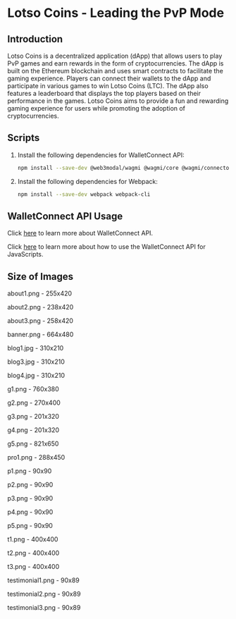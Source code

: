 # Lotso Coins - Leading the PvP Mode

## Introduction

Lotso Coins is a decentralized application (dApp) that allows users to play PvP games and earn rewards in the form of cryptocurrencies. The dApp is built on the Ethereum blockchain and uses smart contracts to facilitate the gaming experience. Players can connect their wallets to the dApp and participate in various games to win Lotso Coins (LTC). The dApp also features a leaderboard that displays the top players based on their performance in the games. Lotso Coins aims to provide a fun and rewarding gaming experience for users while promoting the adoption of cryptocurrencies.

## Scripts

1. Install the following dependencies for WalletConnect API:

   ```bash
   npm install --save-dev @web3modal/wagmi @wagmi/core @wagmi/connectors viem
   ```

2. Install the following dependencies for Webpack:

   ```bash
   npm install --save-dev webpack webpack-cli
   ```

## WalletConnect API Usage

Click [here](https://docs.walletconnect.com/quick-start/dapps/web3-provider) to learn more about WalletConnect API.

Click [here](https://docs.walletconnect.com/web3modal/javascript/about) to learn more about how to use the WalletConnect API for JavaScripts.

## Size of Images

about1.png - 255x420

about2.png - 238x420

about3.png - 258x420

banner.png - 664x480

blog1.jpg - 310x210

blog3.jpg - 310x210

blog4.jpg - 310x210

g1.png - 760x380

g2.png - 270x400

g3.png - 201x320

g4.png - 201x320

g5.png - 821x650

pro1.png - 288x450

p1.png - 90x90

p2.png - 90x90

p3.png - 90x90

p4.png - 90x90

p5.png - 90x90

t1.png - 400x400

t2.png - 400x400

t3.png - 400x400

testimonial1.png - 90x89

testimonial2.png - 90x89

testimonial3.png - 90x89